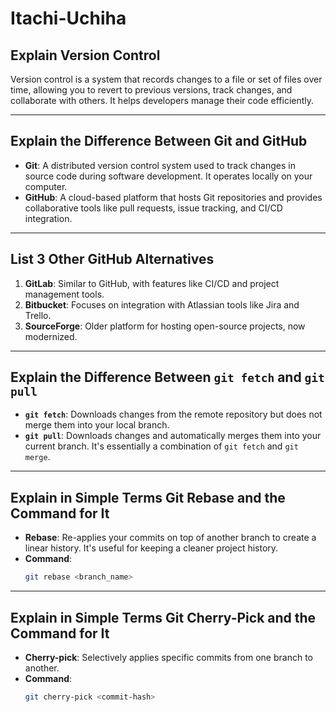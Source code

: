 # Itachi-Uchiha

## Explain Version Control
Version control is a system that records changes to a file or set of files over time, allowing you to revert to previous versions, track changes, and collaborate with others. It helps developers manage their code efficiently.

---

## Explain the Difference Between Git and GitHub
- **Git**: A distributed version control system used to track changes in source code during software development. It operates locally on your computer.
- **GitHub**: A cloud-based platform that hosts Git repositories and provides collaborative tools like pull requests, issue tracking, and CI/CD integration.

---

## List 3 Other GitHub Alternatives
1. **GitLab**: Similar to GitHub, with features like CI/CD and project management tools.
2. **Bitbucket**: Focuses on integration with Atlassian tools like Jira and Trello.
3. **SourceForge**: Older platform for hosting open-source projects, now modernized.

---

## Explain the Difference Between `git fetch` and `git pull`
- **`git fetch`**: Downloads changes from the remote repository but does not merge them into your local branch.
- **`git pull`**: Downloads changes and automatically merges them into your current branch. It's essentially a combination of `git fetch` and `git merge`.

---

## Explain in Simple Terms Git Rebase and the Command for It
- **Rebase**: Re-applies your commits on top of another branch to create a linear history. It's useful for keeping a cleaner project history.
- **Command**:
    ```bash
    git rebase <branch_name>
    ```

---

## Explain in Simple Terms Git Cherry-Pick and the Command for It
- **Cherry-pick**: Selectively applies specific commits from one branch to another.
- **Command**:
    ```bash
    git cherry-pick <commit-hash>
    ```
